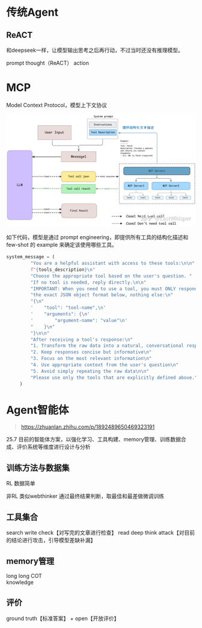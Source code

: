 # 传统Agent
## ReACT
和deepseek一样，让模型输出思考之后再行动，不过当时还没有推理模型。

prompt
thought（ReACT）
action

# MCP
Model Context Protocol，模型上下文协议

![alt text](MCP.png)

如下代码，模型是通过 prompt engineering，即提供所有工具的结构化描述和 few-shot 的 example 来确定该使用哪些工具。

```python
system_message = (
         "You are a helpful assistant with access to these tools:\n\n"
         f"{tools_description}\n"
         "Choose the appropriate tool based on the user's question. "
         "If no tool is needed, reply directly.\n\n"
         "IMPORTANT: When you need to use a tool, you must ONLY respond with "
         "the exact JSON object format below, nothing else:\n"
         "{\n"
         '    "tool": "tool-name",\n'
         '    "arguments": {\n'
         '        "argument-name": "value"\n'
         "    }\n"
         "}\n\n"
         "After receiving a tool's response:\n"
         "1. Transform the raw data into a natural, conversational response\n"
         "2. Keep responses concise but informative\n"
         "3. Focus on the most relevant information\n"
         "4. Use appropriate context from the user's question\n"
         "5. Avoid simply repeating the raw data\n\n"
         "Please use only the tools that are explicitly defined above."
     )
```


# Agent智能体
> https://zhuanlan.zhihu.com/p/1892489650469323191

25.7 目前的智能体方案，以强化学习、工具构建、memory管理、训练数据合成、评价系统等维度进行设计与分析

## 训练方法与数据集
RL 数据简单

非RL 类似webthinker 通过最终结果判断，取最佳和最差做微调训练

## 工具集合
search
write
check【对写完的文章进行检查】
read
deep think
attack【对目前的结论进行攻击，引导模型差缺补漏】

## memory管理
long long COT  
knowledge  

## 评价
ground truth【标准答案】 + open【开放评价】


